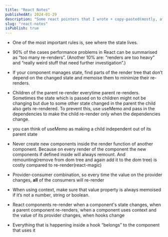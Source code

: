 ```yaml
---
title: "React Notes"
publishedAt: 2024-01-29
description: "Some react pointers that I wrote + copy-pasted(mostly, after all I am a dev) from other sites to understand React better"
slug: "react-notes"
isPublish: true
---
```


- One of the most important rules is, see where the state lives.

- 90% of the cases performance problems in React can be summarised as “too many re-renders”. (Another 10% are: “renders are too heavy” and “really weird stuff that need further investigation”.)

- If your component manages state, find parts of the render tree that don’t depend on the changed state and memoise them to minimize their re-renders.

- Children of the parent re-render everytime parent re-renders. Sometimes the state which is passed on to children might not be changing but due to some other state changed in the parent the child also gets re-rendered. To prevent this, use useMemo and pass in the dependencies to make the child re-render only when the dependencies change.

- you can think of useMemo as making a child independent out of its parent state

- Never create new components inside the render function of another component. Because on every render of the component the new components if defined inside will always remount. And remounting(remove from dom tree and again add it to the dom tree) is costly compared to re-render(react-magic)

- Provider-consumer combination, so every time the value on the provider changes, **all** of the consumers will re-render

- When using context, make sure that value property is always memoised if it’s not a number, string or boolean.

- React components re-render when a component's state changes, when a parent component re-renders, when a component uses context and the value of its provider changes, when hooks change 

- Everything that is happening inside a hook “belongs” to the component that uses it
